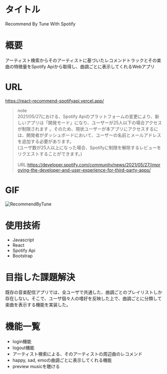 # タイトル
Recommend By Tune With Spotify
# 概要
アーティスト検索からそのアーティストに基づいたレコメンドトラックとその楽曲の特徴量をSpotify Apiから取得し、曲調ごとに表示してくれるWebアプリ
# URL
https://react-recommend-spotifyapi.vercel.app/
> note
> <br>
> 2021/05/27における、Spotify Apiのプラットフォームの変更により、新しいアプリは「開発モード」になり、ユーザーが25人以下の場合アクセスが制限されます 。そのため、現状ユーザーが本アプリにアクセスするには、開発者がダッシュボードにおいて、ユーザーの名前とメールアドレスを追加する必要があります。
> <br />
> (ユーザ数が25人以上になった場合、Spotifyに制限を解除するレビューをリクエストすることができます。)
> <br />
> <br />
> URL:https://developer.spotify.com/community/news/2021/05/27/improving-the-developer-and-user-experience-for-third-party-apps/

# GIF
![RecommendByTune](https://user-images.githubusercontent.com/72216137/166636649-4ef0c8ee-1041-42e6-858d-dc5725daff8b.gif)

# 使用技術
- Javascript
- React
- Spotify Api
- Bootstrap

# 目指した課題解決
既存の音楽配信アプリでは、全ユーザで共通した、曲調ごとのプレイリストしか存在しない。そこで、ユーザ個々人の嗜好を反映した上で、曲調ごとに分類して楽曲を表示する機能を実装した。
# 機能一覧
- login機能
- logout機能
- アーティスト検索による、そのアーティストの周辺曲のレコメンド
- happy, sad, emoの曲調ごとに表示してくれる機能
- preview musicを聴ける
